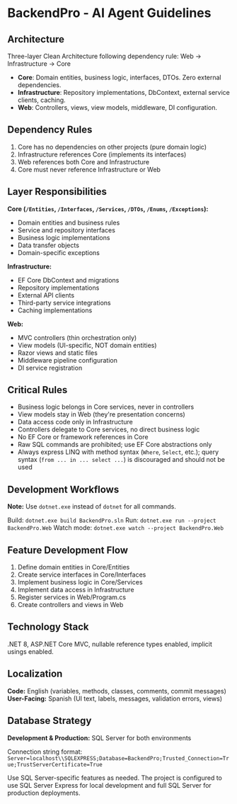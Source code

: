 # BackendPro - AI Agent Guidelines

## Architecture

Three-layer Clean Architecture following dependency rule: Web → Infrastructure → Core

- **Core**: Domain entities, business logic, interfaces, DTOs. Zero external dependencies.
- **Infrastructure**: Repository implementations, DbContext, external service clients, caching.
- **Web**: Controllers, views, view models, middleware, DI configuration.

## Dependency Rules

1. Core has no dependencies on other projects (pure domain logic)
2. Infrastructure references Core (implements its interfaces)
3. Web references both Core and Infrastructure
4. Core must never reference Infrastructure or Web

## Layer Responsibilities

**Core (`/Entities`, `/Interfaces`, `/Services`, `/DTOs`, `/Enums`, `/Exceptions`):**
- Domain entities and business rules
- Service and repository interfaces
- Business logic implementations
- Data transfer objects
- Domain-specific exceptions

**Infrastructure:**
- EF Core DbContext and migrations
- Repository implementations
- External API clients
- Third-party service integrations
- Caching implementations

**Web:**
- MVC controllers (thin orchestration only)
- View models (UI-specific, NOT domain entities)
- Razor views and static files
- Middleware pipeline configuration
- DI service registration

## Critical Rules

- Business logic belongs in Core services, never in controllers
- View models stay in Web (they're presentation concerns)
- Data access code only in Infrastructure
- Controllers delegate to Core services, no direct business logic
- No EF Core or framework references in Core
- Raw SQL commands are prohibited; use EF Core abstractions only
- Always express LINQ with method syntax (`Where`, `Select`, etc.); query syntax (`from ... in ... select ...`) is discouraged and should not be used

## Development Workflows

**Note:** Use `dotnet.exe` instead of `dotnet` for all commands.

Build: `dotnet.exe build BackendPro.sln`
Run: `dotnet.exe run --project BackendPro.Web`
Watch mode: `dotnet.exe watch --project BackendPro.Web`

## Feature Development Flow

1. Define domain entities in Core/Entities
2. Create service interfaces in Core/Interfaces
3. Implement business logic in Core/Services
4. Implement data access in Infrastructure
5. Register services in Web/Program.cs
6. Create controllers and views in Web

## Technology Stack

.NET 8, ASP.NET Core MVC, nullable reference types enabled, implicit usings enabled.

## Localization

**Code:** English (variables, methods, classes, comments, commit messages)
**User-Facing:** Spanish (UI text, labels, messages, validation errors, views)

## Database Strategy

**Development & Production:** SQL Server for both environments

Connection string format: `Server=localhost\\SQLEXPRESS;Database=BackendPro;Trusted_Connection=True;TrustServerCertificate=True`

Use SQL Server-specific features as needed. The project is configured to use SQL Server Express for local development and full SQL Server for production deployments.
